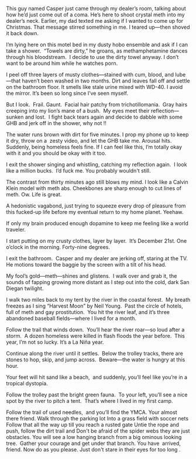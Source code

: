

This guy named Casper just came through my dealer’s room, talking about how he’d just come out of a coma. He’s here to shoot crystal meth into my dealer’s neck. Earlier, my dad texted me asking if I wanted to come up for Christmas. That message stirred something in me. I teared up—then shoved it back down.

I’m lying here on this motel bed in my dusty hobo ensemble and ask if I can take a shower.  
“Towels are dirty,” he groans, as methamphetamine dances through his bloodstream.  
I decide to use the dirty towel anyway. I don’t want to be around him while he watches porn.

I peel off three layers of musty clothes—stained with cum, blood, and lube—that haven’t been washed in two months. Dirt and leaves fall off and settle on the bathroom floor. It smells like stale urine mixed with WD-40. I avoid the mirror. It’s been so long since I’ve seen myself.

But I look.  
Frail. Gaunt.  
Facial hair patchy from trichotillomania.  
Gray hairs creeping into my lion’s mane of a bush.  
My eyes meet their reflection—sunken and lost.  
I fight back tears again and decide to dabble with some GHB and jerk off in the shower, why not !!

The water runs brown with dirt for five minutes. I prop my phone up to keep it dry, throw on a  zesty video, and let the GHB take me. Arousal hits. Suddenly, being homeless feels fine. If I can feel like this, I’m totally okay with it and you should be okay with it too. 

I exit the shower singing and whistling, catching my reflection again.  
I look like a million bucks.  
I’d fuck me. You probably wouldn't still. 

The contrast from thirty minutes ago still blows my mind. I look like a Calvin Klein model with meth abs. Cheekbones are sharp enough to cut lines of meth. Ow. Life is great.

A hedonistic vagabond, just trying to squeeze every drop of pleasure from this fucked-up life before my eventual return to my home planet. Yeehaw.

If only my brain produced enough dopamine to keep me feeling like a world traveler.

I start putting on my crusty clothes, layer by layer.  
It’s December 21st. One o’clock in the morning. Forty-nine degrees.

I exit the bathroom.  
Casper and my dealer are jerking off, staring at the TV.  
He motions toward the baggie by the screen with a tilt of his head.

My fool’s gold—meth—shines and glistens.  
I walk over and grab it, the sounds of fapping growing more distant as I step out into the cold, dark San Diegan twilight.

I walk two miles back to my tent by the river in the coastal forest.  
My breath freezes as I sing “Harvest Moon” by Neil Young.  
Past the circle of hotels, full of meth and gay prostitution.  
You hit the river leaf, and it’s three abandoned baseball fields—where I lived for a month.

Follow the trail that winds down.  
You’ll hear the river roar—so loud after a storm.  
A dozen homeless were killed in flash floods the year before.  
This year, I’m not so lucky. It’s a La Niña year.

Continue along the river until it settles.  
Below the trolley tracks, there are stones to hop, skip, and jump across.  
Beware—the water is hungry at this hour.

Your feet will hit sand like a beach,  
and suddenly, you’ll feel like you’re in a tropical dystopia.

Follow the trolley past the bright green fauna.  
To your left, you’ll see a nice spot by the river to pitch a tent.  
That’s where I lived in my first camp.

Follow the trail of used needles,  
and you’ll find the YMCA.
Your almost there friend. 
Walk through the parking lot
Into a grass field with soccer nets
Follow that all the way up till you reach a rusted gate
Untie the rope and push, follow the dirt trail and 
Don't be afraid of the spider webs they are just obstacles. You will see a low hanging branch from a big ominous looking tree.  Gather your courage and get under that branch. You have  arrived, friend. Now do as you please. Just don't stare in their eyes for too long .